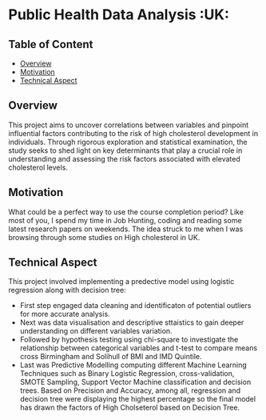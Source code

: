 # Public Health Data Analysis :UK: 

## Table of Content
  * [Overview](#overview)
  * [Motivation](#motivation)
  * [Technical Aspect](#technical-aspect)


## Overview
This project aims to uncover correlations between variables and pinpoint influential factors contributing to the risk of high cholesterol development in individuals. 
Through rigorous exploration and statistical examination, the study seeks to shed light on key determinants that play a crucial role in understanding and assessing the risk factors associated with elevated cholesterol levels.

## Motivation
What could be a perfect way to use the course completion period? Like most of you, I spend my time in Job Hunting, coding and reading some latest research papers on weekends. The idea struck to me when I was browsing through some studies on High cholesterol in UK. 

## Technical Aspect
This project involved implementing a predective model using logistic regression along with decision tree:
- First step engaged data cleaning and identificaton of potential outliers for more accurate analysis.
- Next was data visualisation and descriptive sttaistics to gain deeper understanding on different variables variation.
- Followed by hypothesis testing using chi-square to investigate the relationship between categorical variables and t-test to compare means cross Birmingham and Solihull of BMI and IMD Quintile.
- Last was Predictive Modelling computing different Machine Learning Techniques such as Binary Logistic Regression, cross-validation, SMOTE Sampling, Support Vector Machine classification and decision trees. Based on Precision and Accuracy, among all, regression and decision tree were displaying the highest percentage so the final model has drawn the factors of High Cholseterol based on Decision Tree.

